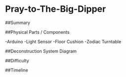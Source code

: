 # Pray-to-The-Big-Dipper

##Summary

##Physical Parts / Components

-Arduino
-Light Sensor
-Floor Cushion
-Zodiac Turntable

##Deconstruction System Diagram

##Difficulty 

##Timeline
